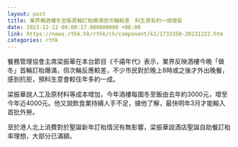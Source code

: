 ```yaml
---
layout: post
title: 業界稱酒樓冬至飯首輪訂枱爆滿但次輪較差　料生意有約一成增長
date: 2023-12-22 09:00:17.000000000 +08:00
link: https://news.rthk.hk/rthk/ch/component/k2/1733350-20231222.htm
categories: rthk
---
```


餐務管理協會主席梁振華在本台節目《千禧年代》表示，業界反映酒樓今晚「做冬」首輪訂枱爆滿，但次輪反應較差，不少市民對於晚上8時或之後才外出晚餐，感到抗拒，預料生意會較往年多約一成。

梁振華說人工及原材料等成本增加，今年酒樓每圍冬至飯由去年約3000元，增至今年近4000元。他又說飲食業持續人手不足，據他了解，最快明年3月才能輸入首批外勞。

至於港人北上消費對於聖誕新年訂枱情況有無影響，梁振華說酒店聖誕自助餐訂枱率理想，大部分已滿額。
